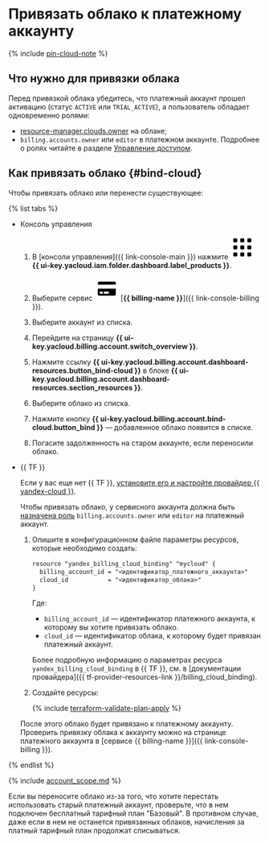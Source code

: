 # Привязать облако к платежному аккаунту

{% include [pin-cloud-note](../_includes/pin-cloud-note.md) %}

## Что нужно для привязки облака

Перед привязкой облака убедитесь, что платежный аккаунт прошел активацию (статус `ACTIVE` или `TRIAL_ACTIVE`), а пользователь обладает одновременно ролями:
* [resource-manager.clouds.owner](../../iam/concepts/access-control/roles.md#owner) на облаке; 
* `billing.accounts.owner` или `editor` в платежном аккаунте. Подробнее о ролях читайте в разделе [Управление доступом](../security/index.md#roles-list).

## Как привязать облако {#bind-cloud}

Чтобы привязать облако или перенести существующее:

{% list tabs %}

- Консоль управления

  1. В [консоли управления]({{ link-console-main }}) нажмите ![image](../../_assets/main-menu.svg) **{{ ui-key.yacloud.iam.folder.dashboard.label_products }}**.

  1. Выберите сервис ![image](../../_assets/billing.svg) [**{{ billing-name }}**]({{ link-console-billing }}).

  1. Выберите аккаунт из списка. 

  1. Перейдите на страницу **{{ ui-key.yacloud.billing.account.switch_overview }}**.

  1. Нажмите ссылку **{{ ui-key.yacloud.billing.account.dashboard-resources.button_bind-cloud }}** в блоке **{{ ui-key.yacloud.billing.account.dashboard-resources.section_resources }}**.

  1. Выберите облако из списка.

  1. Нажмите кнопку **{{ ui-key.yacloud.billing.account.bind-cloud.button_bind }}** — добавленное облако появится в списке.

  1. Погасите задолженность на старом аккаунте, если переносили облако.

- {{ TF }}

  Если у вас еще нет {{ TF }}, [установите его и настройте провайдер {{ yandex-cloud }}](../../tutorials/infrastructure-management/terraform-quickstart.md#install-terraform).

  Чтобы привязать облако, у сервисного аккаунта должна быть [назначена роль](../security/index.md#set-role) `billing.accounts.owner` или `editor` на платежный аккаунт.
  
  1. Опишите в конфигурационном файле параметры ресурсов, которые необходимо создать:

      ```hcl
      resource "yandex_billing_cloud_binding" "mycloud" {
        billing_account_id = "<идентификатор_платежного_аккаунта>"
        cloud_id           = "<идентификатор_облака>"
      }
      ```

      Где:

      * `billing_account_id` — идентификатор платежного аккаунта, к которому вы хотите привязать облако.
      * `cloud_id` — идентификатор облака, к которому будет привязан платежный аккаунт.

      Более подробную информацию о параметрах ресурса `yandex_billing_cloud_binding` в {{ TF }}, см. в [документации провайдера]({{ tf-provider-resources-link }}/billing_cloud_binding).

  1. Создайте ресурсы:

      {% include [terraform-validate-plan-apply](../../_tutorials/terraform-validate-plan-apply.md) %}

  После этого облако будет привязано к платежному аккаунту. Проверить привязку облака к аккаунту можно на странице платежного аккаунта в [сервисе {{ billing-name }}]({{ link-console-billing }}).

{% endlist %}


{% include [account_scope.md](../_includes/account-scope.md) %}

Если вы переносите облако из-за того, что хотите перестать использовать старый платежный аккаунт, проверьте, что в нем подключен бесплатный тарифный план "Базовый". В противном случае, даже если в нем не останется привязанных облаков, начисления за платный тарифный план продолжат списываться.
 
